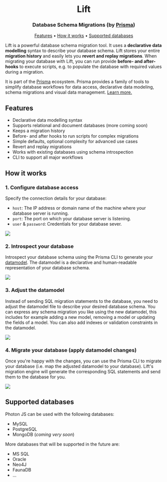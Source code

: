 <p><h1 align="center">Lift</h1></p>
<p><h3 align="center">Database Schema Migrations (by <a href="">Prisma</a>)</h3></p>

<p align="center">
  <a href="#features">Features</a> • <a href="#how-it-works">How it works</a> • <a href="#supported-databases">Supported databases</a> 
</p>


Lift is a powerful database schema migration tool. It uses a **declarative data modelling** syntax to describe your database schema. Lift stores your entire **migration history** and easily lets you **revert and replay migrations**. When migrating your database with Lift, you can run provide **before- and after-hooks** to execute scripts, e.g. to populate the database with required values during a migration.

It is part of the [Prisma]() ecosystem. Prisma provides a family of tools to simplify database workflows for data access, declarative data modeling, schema migrations and visual data management. [Learn more.]()

## Features

- Declarative data modelling syntax
- Supports relational and document databases (more coming soon)
- Keeps a migration history
- Before- and after hooks to run scripts for complex migrations
- Simple defaults, optional complexity for advanced use cases
- Revert and replay migrations
- Works with existing databases using schema introspection
- CLI to support all major workflows

## How it works

### 1. Configure database access

Specify the connection details for your database:

- `host`: The IP address or domain name of the machine where your database server is running.
- `port`: The port on which your database server is listening.
- `user` & `password`: Credentials for your database sever.

![](https://i.imgur.com/UcN3ENI.png)

### 2. Introspect your database

Introspect your database schema using the Prisma CLI to generate your [datamodel](). The datamodel is a declarative and human-readable representation of your database schema.

![](https://i.imgur.com/XkRkwdE.png)

### 3. Adjust the datamodel

Instead of sending SQL migration statements to the database, you need to adjust the datamodel file to describe your desired database schema. You can express any schema migration you like using the new datamodel, this includes for example adding a new model, removing a model or updating the fields of a model. You can also add indexes or validation constraints in the datamodel.

![](https://i.imgur.com/ePrrlHP.png)

### 4. Migrate your database (apply datamodel changes)

Once you're happy with the changes, you can use the Prisma CLI to migrate your database (i.e. map the adjusted datamodel to your database). Lift's migration engine will generate the corresponding SQL statements and send them to the database for you.

![](https://i.imgur.com/L6a5Vqd.png)

## Supported databases

Photon JS can be used with the following databases:

- MySQL
- PostgreSQL
- MongoDB (_coming very soon_)

More databases that will be supported in the future are:

- MS SQL
- Oracle
- Neo4J
- FaunaDB
- ...
